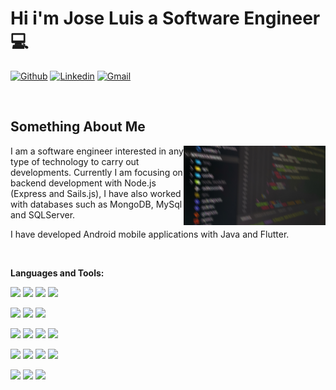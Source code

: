 <!-- Your title -->
# Hi i'm Jose Luis a Software Engineer 💻

<!-- Your badges
You can use the website to generate badges: https://shields.io/
-->

[![Github](https://img.shields.io/badge/-Github-000?style=flat&logo=Github&logoColor=white)](https://github.com/joseluisseg05)
[![Linkedin](https://img.shields.io/badge/-LinkedIn-blue?style=flat&logo=Linkedin&logoColor=white)](https://www.linkedin.com/in/jose-luis-g-m3519)
[![Gmail](https://img.shields.io/badge/-Gmail-c14438?style=flat&logo=Gmail&logoColor=white)](mailto:jl.garcia.mendoza99@gmail.com)

&nbsp;

<!-- Talking about you -->
## Something About Me
<!-- Any image aligned to the right. Beware the width -->
<img width="45%" align="right" alt="Github" src="https://raw.githubusercontent.com/joseluisseg05/images/main/fondo.jpg" />
<!--https://raw.githubusercontent.com/joseluisseg05/images/main/JLGM2.jpeg-->
<!--https://raw.githubusercontent.com/joseluisseg05/images/main/fondo.jpg-->
I am a software engineer interested in any type of technology to carry out developments. Currently I am focusing on backend development with Node.js (Express and Sails.js), I have also worked with databases such as MongoDB, MySql and SQLServer.
 
I have developed Android mobile applications with Java and Flutter.

&nbsp;

**Languages and Tools:** 

<!-- Your github readme stats
You can use this api: https://github.com/anuraghazra/github-readme-stats
-->
<p>
  <!--<a href="https://github.com/joseluisseg05/sails_test_curso_libreria">
    <img width="55%" align="right" alt="Jose Luis's github stats" src="https://github-readme-stats.vercel.app/api?username=joseluisseg05&show_icons=true&hide_border=true" />
  </a> -->

  <!--<a href="https://github.com/joseluisseg05/">
    <img width="55%" align="right" alt="Jose Luis's github stats" src="https://github-readme-stats.vercel.app/api/top-langs/?username=anuraghazra&layout=compact" />
  </a> -->
  
  <!-- Your languages and tools. Be careful with the alignment. 
  You can use this sites to get logos: https://www.vectorlogo.zone or https://simpleicons.org/
  -->
  <code><img width="10%" src="https://www.vectorlogo.zone/logos/android/android-ar21.svg"></code>
  <code><img width="10%" src="https://www.vectorlogo.zone/logos/flutterio/flutterio-ar21.svg"></code>
  <code><img width="10%" src="https://www.vectorlogo.zone/logos/javascript/javascript-ar21.svg"></code>
  <code><img width="10%" src="https://www.vectorlogo.zone/logos/dartlang/dartlang-ar21.svg"></code>

  <code><img width="10%" src="https://www.vectorlogo.zone/logos/nodejs/nodejs-ar21.svg"></code>
  <code><img width="10%" src="https://www.vectorlogo.zone/logos/expressjs/expressjs-ar21.svg"></code>
  <code><img width="10%" src="https://sailsjs.com/images/logos/sails-logo_ltBg_ltBlue.png"></code>

  <code><img width="10%" src="https://www.vectorlogo.zone/logos/visualstudio_code/visualstudio_code-ar21.svg"></code>
  <code><img width="10%" src="https://www.vectorlogo.zone/logos/getpostman/getpostman-ar21.svg"></code>
  <code><img width="10%" src="https://www.vectorlogo.zone/logos/json/json-ar21.svg"></code>
  <code><img width="10%" src="https://www.vectorlogo.zone/logos/amazon_aws/amazon_aws-ar21.svg"></code>

  <code><img width="10%" src="https://www.vectorlogo.zone/logos/mysql/mysql-ar21.svg"></code>
  <code><img width="10%" src="https://www.vectorlogo.zone/logos/sqlite/sqlite-ar21.svg"></code>
  <code><img width="10%" src="https://www.vectorlogo.zone/logos/mongodb/mongodb-ar21.svg"></code>
  <code><img width="10%" src="https://www.vectorlogo.zone/logos/phpmyadmin/phpmyadmin-ar21.svg"></code>

  <code><img width="10%" src="https://www.vectorlogo.zone/logos/git-scm/git-scm-ar21.svg"></code>
  <code><img width="10%" src="https://www.vectorlogo.zone/logos/gnu_bash/gnu_bash-ar21.svg"></code>
<code><img width="10%" src="https://www.vectorlogo.zone/logos/github/github-ar21.svg"></code>
</p>

